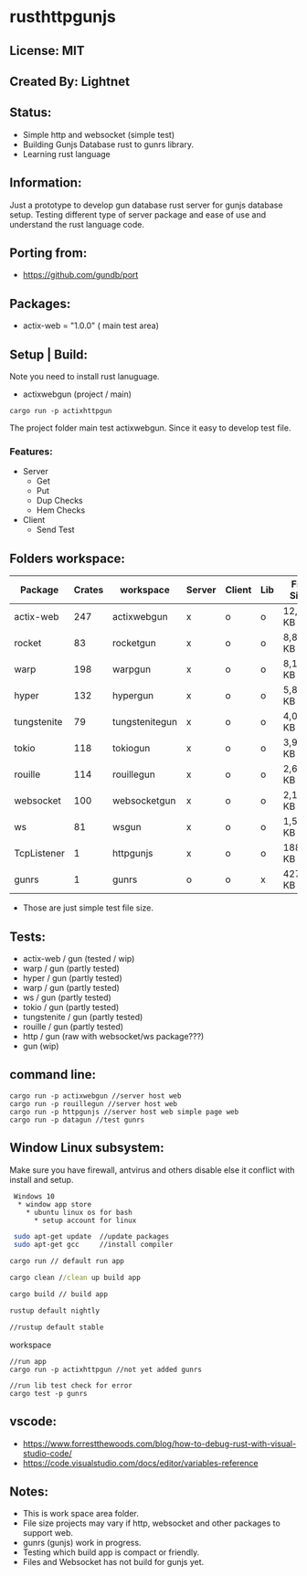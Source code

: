 # rusthttpgunjs

## License: MIT

## Created By: Lightnet

## Status:
 * Simple http and websocket (simple test)
 * Building Gunjs Database rust to gunrs library.
 * Learning rust language

## Information:
  Just a prototype to develop gun database rust server for gunjs database setup. Testing different type of server package and ease of use and understand the rust language code.

## Porting from:
 * https://github.com/gundb/port
 
## Packages:
 * actix-web = "1.0.0" ( main test area)
  
## Setup | Build:
  Note you need to install rust lanuguage.

 * actixwebgun (project / main)

```
cargo run -p actixhttpgun
```

 The project folder main test actixwebgun. Since it easy to develop test file.
### Features:
 * Server
   * Get
   * Put
   * Dup Checks
   * Hem Checks
 * Client
   * Send Test



## Folders workspace: 

| Package     | Crates  | workspace       | Server | Client | Lib | File Size | Status | gunrs  | json  |
| ---         |---      | ---             | ---    | ---    | --- | ---       | ---    | ---    | ---   |
| actix-web   | 247     | actixwebgun     | x      | o      | o   | 12,163 KB | wip    | x      | x     |
| rocket      |  83     | rocketgun       | x      | o      | o   | 8,886 KB  | ???    | o      | o     |
| warp        | 198     | warpgun         | x      | o      | o   | 8,179 KB  | ???    | o      | o     |
| hyper       | 132     | hypergun        | x      | o      | o   | 5,836 KB  | ???    | o      | o     |
| tungstenite | 79      | tungstenitegun  | x      | o      | o   | 4,015 KB  | ???    | o      | o     |
| tokio       | 118     | tokiogun        | x      | o      | o   | 3,948 KB  | ???    | o      | o     |
| rouille     | 114     | rouillegun      | x      | o      | o   | 2,641 KB  | ???    | o      | o     |
| websocket   | 100     | websocketgun    | x      | o      | o   | 2,191 KB  | ???    | o      | o     |
| ws          | 81      | wsgun           | x      | o      | o   | 1,580 KB  | ???    | o      | o     |
| TcpListener |  1      | httpgunjs       | x      | o      | o   | 188 KB    | ???    | o      | o     |
| gunrs       |  1      | gunrs           | o      | o      | x   | 427 KB    | wip    | o      | o     |

 * Those are just simple test file size.

## Tests:
 * actix-web / gun (tested / wip)
 * warp / gun (partly tested)
 * hyper / gun (partly tested)
 * warp / gun (partly tested)
 * ws / gun (partly tested)
 * tokio / gun (partly tested)
 * tungstenite / gun (partly tested)
 * rouille / gun (partly tested)
 * http / gun (raw with websocket/ws package???)
 * gun (wip)

## command line:
```
cargo run -p actixwebgun //server host web 
cargo run -p rouillegun //server host web 
cargo run -p httpgunjs //server host web simple page web
cargo run -p datagun //test gunrs
```

## Window Linux subsystem:
 Make sure you have firewall, antvirus and others disable else it conflict with install and setup.

```
 Windows 10
  * window app store
    * ubuntu linux os for bash
      * setup account for linux
```

```bash
 sudo apt-get update  //update packages
 sudo apt-get gcc     //install compiler
```

```cmd
cargo run // default run app

cargo clean //clean up build app

cargo build // build app

rustup default nightly

//rustup default stable
```
workspace
```
//run app
cargo run -p actixhttpgun //not yet added gunrs

//run lib test check for error
cargo test -p gunrs
```

## vscode:
 * https://www.forrestthewoods.com/blog/how-to-debug-rust-with-visual-studio-code/
 * https://code.visualstudio.com/docs/editor/variables-reference

## Notes:
 * This is work space area folder.
 * File size projects may vary if http, websocket and other packages to support web.
 * gunrs (gunjs) work in progress.
 * Testing which build app is compact or friendly.
 * Files and Websocket has not build for gunjs yet.